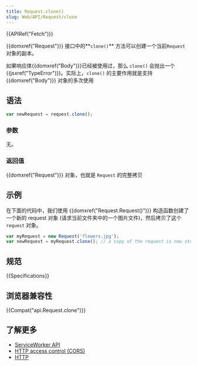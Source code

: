 ```yaml
---
title: Request.clone()
slug: Web/API/Request/clone
---
```

{{APIRef("Fetch")}}

{{domxref("Request")}} 接口中的**`clone()`** 方法可以创建一个当前`Request` 对象的副本。

如果响应体{{domxref("Body")}}已经被使用过，那么 `clone()` 会抛出一个 {{jsxref("TypeError")}}。实际上，`clone()` 的主要作用就是支持 {{domxref("Body")}} 对象的多次使用

## 语法

```js
var newRequest = request.clone();
```

### 参数

无。

### 返回值

{{domxref("Request")}} 对象，也就是 `Request` 的完整拷贝

## 示例

在下面的代码中，我们使用 {{domxref("Request.Request()")}} 构造函数创建了一个新的 request 对象 (请求当前文件夹中的一个图片文件)，然后拷贝了这个 `request` 对象。

```js
var myRequest = new Request('flowers.jpg');
var newRequest = myRequest.clone(); // a copy of the request is now stored in newRequest
```

## 规范

{{Specifications}}

## 浏览器兼容性

{{Compat("api.Request.clone")}}

## 了解更多

- [ServiceWorker API](/zh-CN/docs/Web/API/ServiceWorker_API)
- [HTTP access control (CORS)](/zh-CN/docs/Web/HTTP/Access_control_CORS)
- [HTTP](/zh-CN/docs/Web/HTTP)

